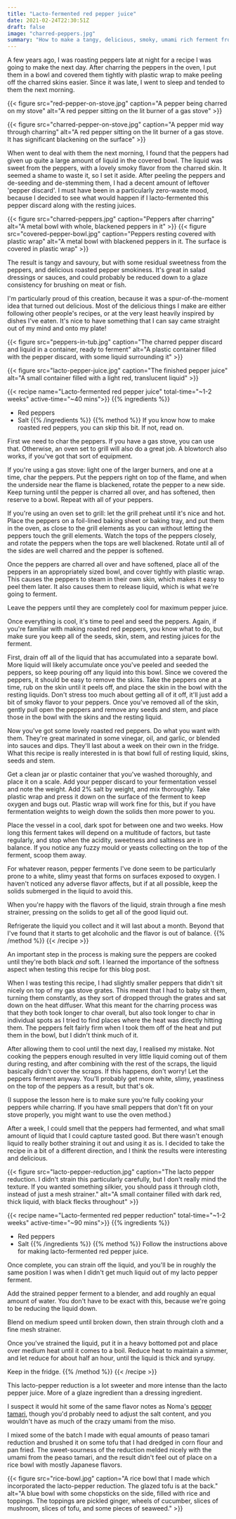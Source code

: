 ```yaml
---
title: "Lacto-fermented red pepper juice"
date: 2021-02-24T22:30:51Z
draft: false
image: "charred-peppers.jpg"
summary: "How to make a tangy, delicious, smoky, umami rich ferment from red peppers"
---
```


A few years ago, I was roasting peppers late at night for a recipe I was going to make the next day.
After charring the peppers in the oven, I put them in a bowl and covered them tightly with plastic wrap to make peeling
off the charred skins easier.
Since it was late, I went to sleep and tended to them the next morning.

{{< figure src="red-pepper-on-stove.jpg" caption="A pepper being charred on my stove" alt="A red pepper sitting on the lit burner of a gas stove" >}}

{{< figure src="charred-pepper-on-stove.jpg" caption="A pepper mid way through charring" alt="A red pepper sitting on the lit burner of a gas stove. It has significant blackening on the surface" >}}

When went to deal with them the next morning, I found that the peppers had given up quite a large amount of liquid in
the covered bowl.
The liquid was sweet from the peppers, with a lovely smoky flavor from the charred skin.
It seemed a shame to waste it, so I set it aside.
After peeling the peppers and de-seeding and de-stemming them, I had a decent amount of leftover 'pepper discard'.
I must have been in a particularly zero-waste mood, because I decided to see what would happen if I lacto-fermented
this pepper discard along with the resting juices.

{{< figure src="charred-peppers.jpg" caption="Peppers after charring" alt="A metal bowl with whole, blackened peppers in it" >}}
{{< figure src="covered-pepper-bowl.jpg" caption="Peppers resting covered with plastic wrap" alt="A metal bowl with blackened peppers in it. The surface is covered in plastic wrap" >}}

The result is tangy and savoury, but with some residual sweetness from the peppers, and delicious roasted pepper
smokiness. It's great in salad dressings or sauces, and could probably be reduced down to a glaze consistency for
brushing on meat or fish.

I'm particularly proud of this creation, because it was a spur-of-the-moment idea that turned out delicious.
Most of the delicious things I make are either following other people's recipes, or at the very least heavily inspired
by dishes I've eaten. It's nice to have something that I can say came straight out of my mind and onto my plate!

{{< figure src="peppers-in-tub.jpg" caption="The charred pepper discard and liquid in a container, ready to ferment" alt="A plastic container filled with the pepper discard, with some liquid surrounding it" >}}

{{< figure src="lacto-pepper-juice.jpg" caption="The finished pepper juice" alt="A small container filled with a light red, translucent liquid" >}}

{{< recipe name="Lacto-fermented red pepper juice" total-time="~1-2 weeks" active-time="~40 mins">}}
  {{% ingredients %}}
  * Red peppers
  * Salt
  {{% /ingredients %}}
  {{% method %}}
  If you know how to make roasted red peppers, you can skip this bit. If not, read on.
  
  First we need to char the peppers. If you have a gas stove, you can use that. Otherwise, an oven set to grill will
  also do a great job. A blowtorch also works, if you've got that sort of equipment.
  
  If you're using a gas stove: light one of the larger burners, and one at a time, char the peppers. Put the peppers
  right on top of the flame, and when the underside near the flame is blackened, rotate the pepper to a new side.
  Keep turning until the pepper is charred all over, and has softened, then reserve to a bowl.
  Repeat with all of your peppers.
  
  If you're using an oven set to grill: let the grill preheat until it's nice and hot. Place the peppers on a foil-lined
  baking sheet or baking tray, and put them in the oven, as close to the grill elements as you can without letting the
  peppers touch the grill elements. Watch the tops of the peppers closely, and rotate the peppers when the tops are
  well blackened. Rotate until all of the sides are well charred and the pepper is softened.
  
  Once the peppers are charred all over and have softened, place all of the peppers in an appropriately sized bowl,
  and cover tightly with plastic wrap.
  This causes the peppers to steam in their own skin, which makes it easy to peel them later.
  It also causes them to release liquid, which is what we're going to ferment.
  
  Leave the peppers until they are completely cool for maximum pepper juice.
  
  Once everything is cool, it's time to peel and seed the peppers. Again, if you're familiar with making roasted red
  peppers, you know what to do, but make sure you keep all of the seeds, skin, stem, and resting juices for the ferment.
  
  First, drain off all of the liquid that has accumulated into a separate bowl. More liquid will likely accumulate
  once you've peeled and seeded the peppers, so keep pouring off any liquid into this bowl.
  Since we covered the peppers, it should be easy to remove the skins.
  Take the peppers one at a time, rub on the skin until it peels off, and place the skin in the bowl with the resting liquids.
  Don't stress too much about getting all of it off, it'll just add a bit of smoky flavor to your peppers.
  Once you've removed all of the skin, gently pull open the peppers and remove any seeds and stem, and place those in
  the bowl with the skins and the resting liquid.
  
  Now you've got some lovely roasted red peppers. Do what you want with them. They're great marinated in some vinegar,
  oil, and garlic, or blended into sauces and dips.
  They'll last about a week on their own in the fridge.
  What this recipe is really interested in is that bowl full of resting liquid, skins, seeds and stem.
  
  Get a clean jar or plastic container that you've washed thoroughly, and place it on a scale.
  Add your pepper discard to your fermentation vessel and note the weight.
  Add 2% salt by weight, and mix thoroughly.
  Take plastic wrap and press it down on the surface of the ferment to keep oxygen and bugs out.
  Plastic wrap will work fine for this, but if you have fermentation weights to weigh down the solids then more power
  to you. 
  
  Place the vessel in a cool, dark spot for between one and two weeks.
  How long this ferment takes will depend on a multitude of factors, but taste regularly, and stop when the acidity,
  sweetness and saltiness are in balance.
  If you notice any fuzzy mould or yeasts collecting on the top of the ferment, scoop them away.

  For whatever reason, pepper ferments I've done seem to be particularly prone to a white, slimy yeast that forms
  on surfaces exposed to oxygen.
  I haven't noticed any adverse flavor affects, but if at all possible, keep the solids submerged in the liquid to
  avoid this.
  
  When you're happy with the flavors of the liquid, strain through a fine mesh strainer, pressing on the solids to
  get all of the good liquid out.
  
  Refrigerate the liquid you collect and it will last about a month.
  Beyond that I've found that it starts to get alcoholic and the flavor is out of balance.
  {{% /method %}}
{{< /recipe >}}

An important step in the process is making sure the peppers are cooked until they're both black _and_ soft.
I learned the importance of the softness aspect when testing this recipe for this blog post.

When I was testing this recipe, I had slightly smaller peppers that didn't sit nicely on top of my gas stove grates.
This meant that I had to baby sit them, turning them constantly, as they sort of dropped through the grates and sat
down on the heat diffuser.
What this meant for the charring process was that they both took longer to char overall, but also took longer
to char in individual spots as I tried to find places where the heat was directly hitting them.
The peppers felt fairly firm when I took them off of the heat and put them in the bowl, but I didn't think much of it.

After allowing them to cool until the next day, I realised my mistake.
Not cooking the peppers enough resulted in very little liquid coming out of them during resting, and after combining
with the rest of the scraps, the liquid basically didn't cover the scraps.
If this happens, don't worry!
Let the peppers ferment anyway.
You'll probably get more white, slimy, yeastiness on the top of the peppers as a result, but that's ok.

(I suppose the lesson here is to make sure you're fully cooking your peppers while charring.
If you have small peppers that don't fit on your stove properly, you might want to use the oven method.)

After a week, I could smell that the peppers had fermented, and what small amount of liquid that I could capture
tasted good.
But there wasn't enough liquid to really bother straining it out and using it as is.
I decided to take the recipe in a bit of a different direction, and I think the results were interesting and delicious.

{{< figure src="lacto-pepper-reduction.jpg" caption="The lacto pepper reduction. I didn't strain this particularly carefully, but I don't really mind the texture. If you wanted something silkier, you should pass it through cloth, instead of just a mesh strainer." alt="A small container filled with dark red, thick liquid, with black flecks throughout" >}}

{{< recipe name="Lacto-fermented red pepper reduction" total-time="~1-2 weeks" active-time="~90 mins">}}
  {{% ingredients %}}
  * Red peppers
  * Salt
  {{% /ingredients %}}
  {{% method %}}
  Follow the instructions above for making lacto-fermented red pepper juice.

  Once complete, you can strain off the liquid, and you'll be in roughly the same position I was when I didn't get much
  liquid out of my lacto pepper ferment.

  Add the strained pepper ferment to a blender, and add roughly an equal amount of water.
  You don't have to be exact with this, because we're going to be reducing the liquid down.
  
  Blend on medium speed until broken down, then strain through cloth and a fine mesh strainer.

  Once you've strained the liquid, put it in a heavy bottomed pot and place over medium heat until it comes to a boil.
  Reduce heat to maintain a simmer, and let reduce for about half an hour, until the liquid is thick and syrupy.

  Keep in the fridge.
  {{% /method %}}
{{< /recipe >}}

This lacto-pepper reduction is a lot sweeter and more intense than the lacto pepper juice.
More of a glaze ingredient than a dressing ingredient.

I suspect it would hit some of the same flavor notes as Noma's [pepper tamari](https://www.instagram.com/p/CD3_kH-jDCw/),
though you'd probably need to adjust the salt content, and you wouldn't have as much of the crazy umami from the miso.

I mixed some of the batch I made with equal amounts of peaso tamari reduction and brushed it on some tofu that I had
dredged in corn flour and pan fried.
The sweet-sourness of the reduction melded nicely with the umami from the peaso tamari, and the result didn't feel
out of place on a rice bowl with mostly Japanese flavors.

{{< figure src="rice-bowl.jpg" caption="A rice bowl that I made which incorporated the lacto-pepper reduction. The glazed tofu is at the back." alt="A blue bowl with some chopsticks on the side, filled with rice and toppings. The toppings are pickled ginger, wheels of cucumber, slices of mushroom, slices of tofu, and some pieces of seaweed." >}}
